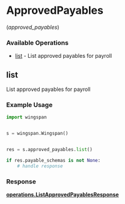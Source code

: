 # ApprovedPayables
(*approved_payables*)

### Available Operations

* [list](#list) - List approved payables for payroll

## list

List approved payables for payroll

### Example Usage

```python
import wingspan


s = wingspan.Wingspan()


res = s.approved_payables.list()

if res.payable_schemas is not None:
    # handle response
```


### Response

**[operations.ListApprovedPayablesResponse](../../models/operations/listapprovedpayablesresponse.md)**

